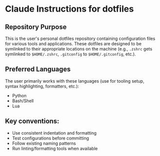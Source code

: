 # Claude Instructions for dotfiles

## Repository Purpose
This is the user's personal dotfiles repository containing configuration files for various tools and applications. These dotfiles are designed to be symlinked to their appropriate locations on the machine (e.g., `.zshrc` gets symlinked to `$HOME/.zshrc`, `.gitconfig` to `$HOME/.gitconfig`, etc.).

## Preferred Languages
The user primarily works with these languages (use for tooling setup, syntax highlighting, formatters, etc.):
- Python
- Bash/Shell
- Lua

## Key conventions:
- Use consistent indentation and formatting
- Test configurations before committing
- Follow existing naming patterns
- Run linting/formatting tools when available